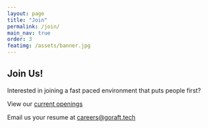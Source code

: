 ```yaml
---
layout: page
title: "Join"
permalink: /join/
main_nav: true
order: 3
featimg: /assets/banner.jpg
---
```


## Join Us!
Interested in joining a fast paced environment that puts people first?

View our [current openings](http://goRaft.jobs???)

Email us your resume at [careers@goraft.tech](mailto:careers@goraft.tech?subject=Job%20Inquiry%20from%20goRaft.tech)
